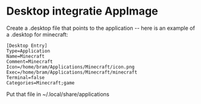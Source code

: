 # Desktop integratie AppImage
Create a .desktop file that points to the application -- here is an example of a .desktop for minecraft:

```
[Desktop Entry]
Type=Application
Name=Minecraft
Comment=Minecraft
Icon=/home/bram/Applications/Minecraft/icon.png
Exec=/home/bram/Applications/Minecraft/minecraft
Terminal=false
Categories=Minecraft;game
```

Put that file in ~/.local/share/applications